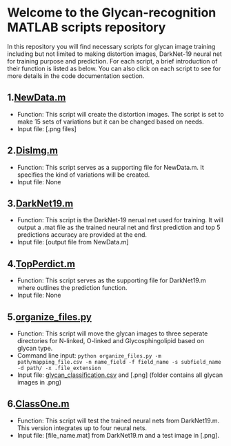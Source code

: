 # Welcome to the Glycan-recognition MATLAB scripts repository
In this repository you will find necessary scripts for glycan image training including but not limited to making distortion images, DarkNet-19 neural net for training purpose and prediction. For each script, a brief introduction of their function is listed as below. You can also click on each script to see for more details in the code documentation section.

## 1.[NewData.m](https://github.com/GW-HIVE/Glycan-recognition/blob/main/NewData.m)
* Function: This script will create the distortion images. The script is set to make 15 sets of variations but it can be changed based on needs.
* Input file:	[.png files]

## 2.[DisImg.m](https://github.com/GW-HIVE/Glycan-recognition/blob/main/DisImg.m)
* Function: This script serves as a supporting file for NewData.m. It specifies the kind of variations will be created.
* Input file:	None

## 3.[DarkNet19.m](https://github.com/GW-HIVE/Glycan-recognition/blob/main/DarkNet19.m)
* Function: This script is the DarkNet-19 nerual net used for training. It will output a .mat file as the trained neural net and first prediction and top 5 predictions accuracy are provided at the end.
* Input file:	[output file from NewData.m]

## 4.[TopPerdict.m](https://github.com/GW-HIVE/Glycan-recognition/blob/main/TopPerdict.m)
* Function: This script serves as the supporting file for DarkNet19.m where outlines the prediction function.
* Input file:	None

## 5.[organize_files.py](https://github.com/GW-HIVE/Glycan-recognition/blob/main/organize_files.py)
* Function: This script will move the glycan images to three seperate directories for N-linked, O-linked and Glycosphingolipid based on glycan type.
* Command line input: `python organize_files.py -m path/mapping_file.csv -n name_field -f field_name -s subfield_name -d path/ -x .file_extension`
* Input file:	[glycan_classification.csv](https://github.com/GW-HIVE/Glycan-recognition/blob/main/glycan_classification.csv) and [.png] (folder contains all glycan images in .png)

## 6.[ClassOne.m](https://github.com/GW-HIVE/Glycan-recognition/blob/main/ClassOne.m)
* Function: This script will test the trained neural nets from DarkNet19.m. This version integrates up to four neural nets.
* Input file:	[file_name.mat] from DarkNet19.m and a test image in [.png].
